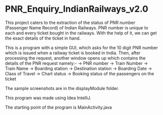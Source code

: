 # PNR_Enquiry_IndianRailways_v2.0
This project caters to the extraction of the status of PNR number (Passenger Name Record)  of Indian Railways. PNR number is unique to each and every ticket bought in the railways. With the help of it, we can get the exact details of the ticket in hand.

This is a program with a simple GUI, which asks for the 10 digit PNR number which is issued when a railway ticket is booked in India.
Then, after processing the request, another window opens up which contains the details of the PNR request namely:-
  -> PNR number
  -> Train Number
  -> Train Name
  -> Boarding station
  -> Destination station
  -> Boarding Date
  -> Class of Travel
  -> Chart status
  -> Booking status of the passengers on the ticket
  
The sample screenshots are in the displayModule folder.

This program was made using Idea IntelliJ.

The starting point of the program is MainActivity.java
